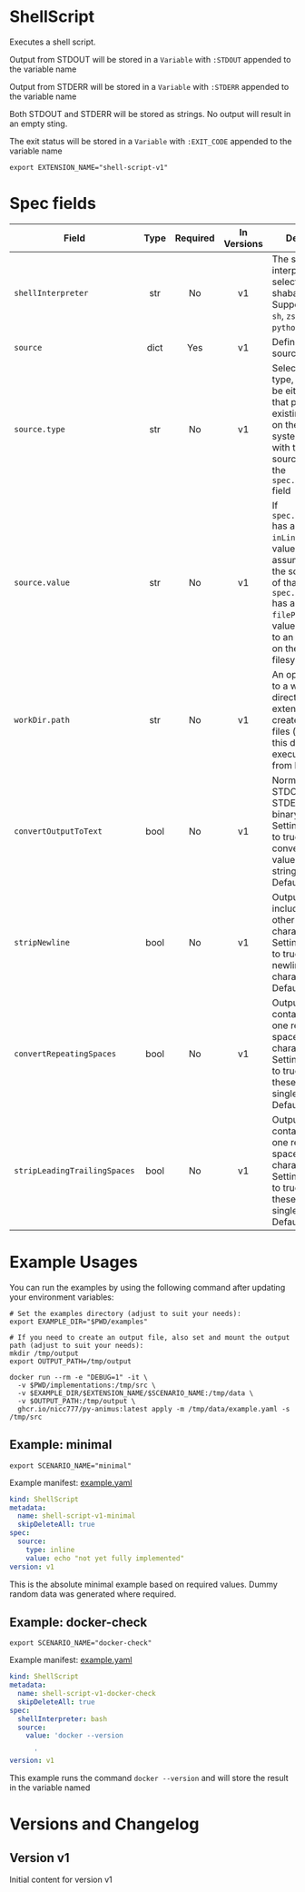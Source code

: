 # ShellScript

Executes a shell script.

Output from STDOUT will be stored in a `Variable` with `:STDOUT` appended to the 
variable name

Output from STDERR will be stored in a `Variable` with `:STDERR` appended to the
variable name

Both STDOUT and STDERR will be stored as strings. No output will result in an
empty sting.

The exit status will be stored in a `Variable` with `:EXIT_CODE` appended to the
variable name


```shell
export EXTENSION_NAME="shell-script-v1"
```

# Spec fields

| Field                        | Type     | Required | In Versions | Description                                                                                                                                                                                                                                     |
| ---------------------------- | :------: | :------: | :---------: | ----------------------------------------------------------------------------------------------------------------------------------------------------------------------------------------------------------------------------------------------- |
| `shellInterpreter`           |  str     |    No    |     v1      | The shell interpreter to select in the shabang line. Supported values: `sh`, `zsh`, `perl`, `python` and `bash`                                                                                                                                 |
| `source`                     |  dict    |    Yes   |     v1      | Defines the script source                                                                                                                                                                                                                       |
| `source.type`                |  str     |    No    |     v1      | Select the source type, which can be either `filePath` that points to an existing script file on the local file system, or `inLine` with the script source defined in the `spec.source.value` field                                             |
| `source.value`               |  str     |    No    |     v1      | If `spec.source.type` has a value of `inLine` then the value here will be assumed to be the script content of that type. if `spec.source.type` has a value of `filePath` then this value must point to an existing file on the local filesystem |
| `workDir.path`               |  str     |    No    |     v1      | An optional path to a working directory. The extension will create temporary files (if needed) in this directory and execute them from here.                                                                                                    |
| `convertOutputToText`        |  bool    |    No    |     v1      | Normally the STDOUT and STDERR will be binary encoded. Setting this value to true will convert those values to a normal string. Default=False                                                                                                   |
| `stripNewline`               |  bool    |    No    |     v1      | Output may include newline or other line break characters. Setting this value to true will remove newline characters. Default=False                                                                                                             |
| `convertRepeatingSpaces`     |  bool    |    No    |     v1      | Output may contain more than one repeating space or tab characters. Setting this value to true will replace these with a single space. Default=False                                                                                            |
| `stripLeadingTrailingSpaces` |  bool    |    No    |     v1      | Output may contain more than one repeating space or tab characters. Setting this value to true will replace these with a single space. Default=False                                                                                            |


# Example Usages

You can run the examples by using the following command after updating your environment variables:

```shell
# Set the examples directory (adjust to suit your needs):
export EXAMPLE_DIR="$PWD/examples"

# If you need to create an output file, also set and mount the output path (adjust to suit your needs):
mkdir /tmp/output
export OUTPUT_PATH=/tmp/output

docker run --rm -e "DEBUG=1" -it \
  -v $PWD/implementations:/tmp/src \
  -v $EXAMPLE_DIR/$EXTENSION_NAME/$SCENARIO_NAME:/tmp/data \
  -v $OUTPUT_PATH:/tmp/output \
  ghcr.io/nicc777/py-animus:latest apply -m /tmp/data/example.yaml -s /tmp/src
```



## Example: minimal

```shell
export SCENARIO_NAME="minimal"
```

Example manifest: [example.yaml](/media/nicc777/data/nicc777/git/Personal/GitHub/py-animus-extensions/examples/shell-script-v1/minimal/example.yaml)

```yaml
kind: ShellScript
metadata:
  name: shell-script-v1-minimal
  skipDeleteAll: true
spec:
  source:
    type: inline
    value: echo "not yet fully implemented"
version: v1

```

This is the absolute minimal example based on required values. Dummy random data was generated where required.

        

## Example: docker-check

```shell
export SCENARIO_NAME="docker-check"
```

Example manifest: [example.yaml](/media/nicc777/data/nicc777/git/Personal/GitHub/py-animus-extensions/examples/shell-script-v1/docker-check/example.yaml)

```yaml
kind: ShellScript
metadata:
  name: shell-script-v1-docker-check
  skipDeleteAll: true
spec:
  shellInterpreter: bash
  source:
    value: 'docker --version

      '
version: v1

```

This example runs the command `docker --version` and will store the result in the variable named

        

# Versions and Changelog

## Version v1

Initial content for version v1
